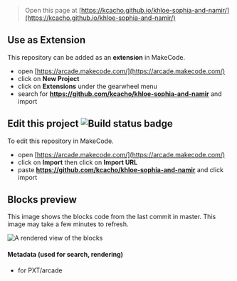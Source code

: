  


> Open this page at [https://kcacho.github.io/khloe-sophia-and-namir/](https://kcacho.github.io/khloe-sophia-and-namir/)

## Use as Extension

This repository can be added as an **extension** in MakeCode.

* open [https://arcade.makecode.com/](https://arcade.makecode.com/)
* click on **New Project**
* click on **Extensions** under the gearwheel menu
* search for **https://github.com/kcacho/khloe-sophia-and-namir** and import

## Edit this project ![Build status badge](https://github.com/kcacho/khloe-sophia-and-namir/workflows/MakeCode/badge.svg)

To edit this repository in MakeCode.

* open [https://arcade.makecode.com/](https://arcade.makecode.com/)
* click on **Import** then click on **Import URL**
* paste **https://github.com/kcacho/khloe-sophia-and-namir** and click import

## Blocks preview

This image shows the blocks code from the last commit in master.
This image may take a few minutes to refresh.

![A rendered view of the blocks](https://github.com/kcacho/khloe-sophia-and-namir/raw/master/.github/makecode/blocks.png)

#### Metadata (used for search, rendering)

* for PXT/arcade
<script src="https://makecode.com/gh-pages-embed.js"></script><script>makeCodeRender("{{ site.makecode.home_url }}", "{{ site.github.owner_name }}/{{ site.github.repository_name }}");</script>
